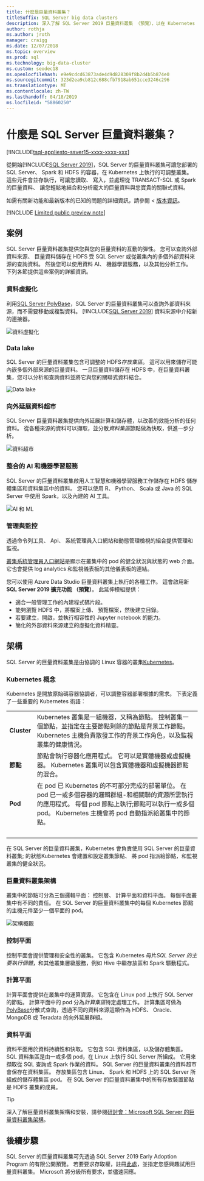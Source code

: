 ```yaml
---
title: 什麼是巨量資料叢集？
titleSuffix: SQL Server big data clusters
description: 深入了解 SQL Server 2019 巨量資料叢集 （預覽），以在 Kubernetes 上執行，並提供關聯式的向外延展選項和 HDFS 的資料。
author: rothja
ms.author: jroth
manager: craigg
ms.date: 12/07/2018
ms.topic: overview
ms.prod: sql
ms.technology: big-data-cluster
ms.custom: seodec18
ms.openlocfilehash: e9e9cdcd63873ade4d9d828309f8b2d4b5b874e0
ms.sourcegitcommit: 323d2ea9cb812c688cfb7918ab651cce3246c296
ms.translationtype: MT
ms.contentlocale: zh-TW
ms.lasthandoff: 04/18/2019
ms.locfileid: "58860250"
---
```

# <a name="what-are-sql-server-big-data-clusters"></a>什麼是 SQL Server 巨量資料叢集？

[!INCLUDE[tsql-appliesto-ssver15-xxxx-xxxx-xxx](../includes/tsql-appliesto-ssver15-xxxx-xxxx-xxx.md)]

從開始[!INCLUDE[SQL Server 2019](../includes/sssqlv15-md.md)]，SQL Server 的巨量資料叢集可讓您部署的 SQL Server、 Spark 和 HDFS 的容器，在 Kubernetes 上執行的可調整叢集。 這些元件會並存執行，可讓您讀取、 寫入，並處理從 TRANSACT-SQL 或 Spark 的巨量資料、 讓您輕鬆地結合和分析龐大的巨量資料與您寶貴的關聯式資料。

如需有關新功能和最新版本的已知的問題的詳細資訊，請參閱 <<c0> [ 版本資訊](release-notes-big-data-cluster.md)。

[!INCLUDE [Limited public preview note](../includes/big-data-cluster-preview-note.md)]

## <a name="scenarios"></a>案例

SQL Server 巨量資料叢集提供您與您的巨量資料的互動的彈性。 您可以查詢外部資料來源、 巨量資料儲存在 HDFS 受 SQL Server 或從叢集內的多個外部資料來源的查詢資料。 然後您可以使用資料 AI、 機器學習服務，以及其他分析工作。 下列各節提供這些案例的詳細資訊。

### <a name="data-virtualization"></a>資料虛擬化

利用[SQL Server PolyBase](../relational-databases/polybase/polybase-guide.md)，SQL Server 的巨量資料叢集可以查詢外部資料來源，而不需要移動或複製資料。 [!INCLUDE[SQL Server 2019](../includes/sssqlv15-md.md)] 資料來源中介紹新的連接器。

![資料虛擬化](media/big-data-cluster-overview/data-virtualization.png)

### <a name="data-lake"></a>Data lake

SQL Server 的巨量資料叢集包含可調整的 HDFS*存放集區*。 這可以用來儲存可能內嵌多個外部來源的巨量資料。 一旦巨量資料儲存在 HDFS 中，在巨量資料叢集，您可以分析和查詢資料並將它與您的關聯式資料結合。

![Data lake](media/big-data-cluster-overview/data-lake.png)

### <a name="scale-out-data-mart"></a>向外延展資料超市

SQL Server 巨量資料叢集提供向外延展計算和儲存體，以改善的效能分析的任何資料。 從各種來源的資料可以擷取，並分散*資料集區*節點做為快取，供進一步分析。

![資料超市](media/big-data-cluster-overview/data-mart.png)

### <a name="integrated-ai-and-machine-learning"></a>整合的 AI 和機器學習服務

SQL Server 的巨量資料叢集啟用人工智慧和機器學習服務工作儲存在 HDFS 儲存體集區和資料集區中的資料。 您可以使用 R、 Python、 Scala 或 Java 的 SQL Server 中使用 Spark，以及內建的 AI 工具。

![AI 和 ML](media/big-data-cluster-overview/ai-ml-spark.png)

### <a name="management-and-monitoring"></a>管理與監控

透過命令列工具、 Api、 系統管理員入口網站和動態管理檢視的組合提供管理和監視。

[叢集系統管理員入口網站](cluster-admin-portal.md)是顯示在叢集中的 pod 的健全狀況與狀態的 web 介面。 它也會提供 log analytics 和監視儀表板的其他儀表板的連結。

您可以使用 Azure Data Studio 巨量資料叢集上執行的各種工作。 這會啟用新**SQL Server 2019 擴充功能 （預覽）**。 此延伸模組提供：

- 適合一般管理工作的內建程式碼片段。
- 能夠瀏覽 HDFS 中，將檔案上傳、 預覽檔案，然後建立目錄。
- 若要建立，開啟，並執行相容性的 Jupyter notebook 的能力。
- 簡化的外部資料來源建立的虛擬化資料精靈。

## <a id="architecture"></a> 架構

SQL Server 的巨量資料叢集是由協調的 Linux 容器的叢集[Kubernetes](https://kubernetes.io/docs/concepts/)。

### <a name="kubernetes-concepts"></a>Kubernetes 概念

Kubernetes 是開放原始碼容器協調者，可以調整容器部署根據的需求。 下表定義了一些重要的 Kubernetes 術語：

|||
|:--|:--|
| **Cluster** | Kubernetes 叢集是一組機器，又稱為節點。 控制叢集一個節點，並指定在主要節點剩餘的節點是背景工作節點。 Kubernetes 主機負責散發工作的背景工作角色，以及監視叢集的健康情況。 |
| **節點** | 節點會執行容器化應用程式。 它可以是實體機器或虛擬機器。 Kubernetes 叢集可以包含實體機器和虛擬機器節點的混合。 |
| **Pod** | 在 pod 已 Kubernetes 的不可部分完成的部署單位。 在 pod 已一或多個容器的邏輯群組-和相關聯的資源所需執行的應用程式。 每個 pod 節點上執行;節點可以執行一或多個 pod。 Kubernetes 主機會將 pod 自動指派給叢集中的節點。 |
| &nbsp; ||

在 SQL Server 的巨量資料叢集，Kubernetes 會負責使用 SQL Server 的巨量資料叢集; 的狀態Kubernetes 會建置和設定叢集節點、 將 pod 指派給節點，和監視叢集的健全狀況。

### <a name="big-data-clusters-architecture"></a>巨量資料叢集架構

叢集中的節點可分為三個邏輯平面： 控制層、 計算平面和資料平面。 每個平面叢集中有不同的責任。 在 SQL Server 的巨量資料叢集中的每個 Kubernetes 節點的主機元件至少一個平面的 pod。

![架構概觀](media/big-data-cluster-overview/architecture-diagram-planes.png)

### <a id="controlplane"></a> 控制平面

控制平面會提供管理和安全性的叢集。 它包含 Kubernetes 母片*SQL Server 的主要執行個體*，和其他叢集層級服務，例如 Hive 中繼存放區和 Spark 驅動程式。

### <a id="computeplane"></a> 計算平面

計算平面會提供在叢集中的運算資源。 它包含在 Linux pod 上執行 SQL Server 的節點。 計算平面中的 pod 分為*計算集區*特定處理工作。 計算集區可做為[PolyBase](../relational-databases/polybase/polybase-guide.md)分散式查詢，透過不同的資料來源這類作為 HDFS、 Oracle、 MongoDB 或 Teradata 的向外延展群組。

### <a id="dataplane"></a> 資料平面

資料平面用於資料持續性和快取。 它包含 SQL 資料集區，以及儲存體集區。  SQL 資料集區是由一或多個 pod，在 Linux 上執行 SQL Server 所組成。 它用來擷取從 SQL 查詢或 Spark 作業的資料。 SQL Server 的巨量資料叢集的資料超市會保存在資料集區。 存放集區包含 Linux、 Spark 和 HDFS 上的 SQL Server 所組成的儲存體集區 pod。 在 SQL Server 的巨量資料叢集中的所有存放裝置節點是 HDFS 叢集的成員。

> [!TIP]
> 深入了解巨量資料叢集架構和安裝，請參閱[研討會：Microsoft SQL Server 的巨量資料叢集架構](https://github.com/Microsoft/sqlworkshops/tree/master/sqlserver2019bigdataclusters)。

## <a name="next-steps"></a>後續步驟

SQL Server 的巨量資料叢集可先透過 SQL Server 2019 Early Adoption Program 的有限公開預覽。 若要要求存取權，註冊[此處](https://aka.ms/eapsignup)，並指定您感興趣試用巨量資料叢集。 Microsoft 將分級所有要求，並儘速回應。
